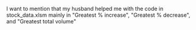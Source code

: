 I want to mention that my husband helped me with the code in stock_data.xlsm  mainly in "Greatest % increase", "Greatest % decrease", and "Greatest total volume" 
